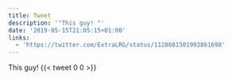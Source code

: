 ```yaml
---
title: Tweet
description: '"This guy! "'
date: '2019-05-15T21:05:15+01:00'
links:
  - 'https://twitter.com/ExtraLRG/status/1128681501992861698'
---
```

This guy! 
      {{< tweet 0 0 >}}
    
